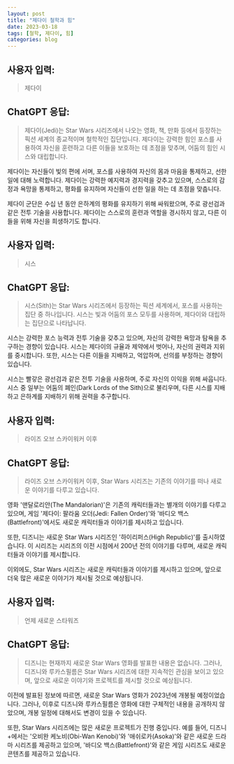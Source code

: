 ```yaml
---
layout: post
title: "제다이 철학과 힘"
date: 2023-03-18
tags: [철학, 제다이, 힘]
categories: blog
---
```


## 사용자 입력:
> 제다이

## ChatGPT 응답:
> 제다이(Jedi)는 Star Wars 시리즈에서 나오는 영화, 책, 만화 등에서 등장하는 픽션 세계의 종교적이며 철학적인 집단입니다. 제다이는 강력한 힘인 포스를 사용하여 자신을 훈련하고 다른 이들을 보호하는 데 초점을 맞추며, 어둠의 힘인 시스와 대립합니다.

제다이는 자신들이 빛의 편에 서며, 포스를 사용하여 자신의 몸과 마음을 통제하고, 선한 일에 대해 노력합니다. 제다이는 강력한 예지력과 경지력을 갖추고 있으며, 스스로의 감정과 욕망을 통제하고, 평화를 유지하며 자신들이 선한 일을 하는 데 초점을 맞춥니다. 

제다이 군단은 수십 년 동안 은하계의 평화를 유지하기 위해 싸워왔으며, 주로 광선검과 같은 전투 기술을 사용합니다. 제다이는 스스로의 훈련과 역할을 경시하지 않고, 다른 이들을 위해 자신을 희생하기도 합니다.

## 사용자 입력:
> 시스

## ChatGPT 응답:
> 시스(Sith)는 Star Wars 시리즈에서 등장하는 픽션 세계에서, 포스를 사용하는 집단 중 하나입니다. 시스는 빛과 어둠의 포스 모두를 사용하며, 제다이와 대립하는 집단으로 나타납니다.

시스는 강력한 포스 능력과 전투 기술을 갖추고 있으며, 자신의 강력한 욕망과 탐욕을 추구하는 경향이 있습니다. 시스는 제다이의 규율과 제약에서 벗어나, 자신의 권력과 지위를 중시합니다. 또한, 시스는 다른 이들을 지배하고, 억압하며, 선의를 부정하는 경향이 있습니다.

시스는 빨갛은 광선검과 같은 전투 기술을 사용하며, 주로 자신의 이익을 위해 싸웁니다. 시스 중 일부는 어둠의 폐인(Dark Lords of the Sith)으로 불리우며, 다른 시스를 지배하고 은하계를 지배하기 위해 권력을 추구합니다.

## 사용자 입력:
> 라이즈 오브 스카이워커 이후

## ChatGPT 응답:
> 라이즈 오브 스카이워커 이후, Star Wars 시리즈는 기존의 이야기를 떠나 새로운 이야기를 다루고 있습니다.

영화 '맨달로리안(The Mandalorian)'은 기존의 캐릭터들과는 별개의 이야기를 다루고 있으며, 게임 '제다이: 팔라움 오더(Jedi: Fallen Order)'와 '바디오 백스(Battlefront)'에서도 새로운 캐릭터들과 이야기를 제시하고 있습니다.

또한, 디즈니는 새로운 Star Wars 시리즈인 '하이리퍼스(High Republic)'를 출시하였습니다. 이 시리즈는 시리즈의 이전 시점에서 200년 전의 이야기를 다루며, 새로운 캐릭터들과 이야기를 제시합니다.

이외에도, Star Wars 시리즈는 새로운 캐릭터들과 이야기를 제시하고 있으며, 앞으로 더욱 많은 새로운 이야기가 제시될 것으로 예상됩니다.

## 사용자 입력:
> 언제 새로운 스타워즈

## ChatGPT 응답:
> 디즈니는 현재까지 새로운 Star Wars 영화를 발표한 내용은 없습니다. 그러나, 디즈니와 루카스필름은 Star Wars 시리즈에 대한 지속적인 관심을 보이고 있으며, 앞으로 새로운 이야기와 프로젝트를 제시할 것으로 예상됩니다.

이전에 발표된 정보에 따르면, 새로운 Star Wars 영화가 2023년에 개봉될 예정이었습니다. 그러나, 이후로 디즈니와 루카스필름은 영화에 대한 구체적인 내용을 공개하지 않았으며, 개봉 일정에 대해서도 변경이 있을 수 있습니다.

또한, Star Wars 시리즈에는 많은 새로운 프로젝트가 진행 중입니다. 예를 들어, 디즈니+에서는 '오비완 케노비(Obi-Wan Kenobi)'와 '애쉬로카(Asoka)'와 같은 새로운 드라마 시리즈를 제공하고 있으며, '바디오 백스(Battlefront)'와 같은 게임 시리즈도 새로운 콘텐츠를 제공하고 있습니다.

